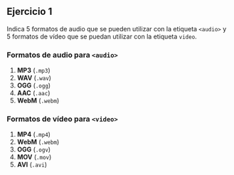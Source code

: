 ## Ejercicio 1

Indica 5 formatos de audio que se pueden utilizar con la etiqueta `<audio>` y 5 formatos de vídeo que se puedan utilizar con la etiqueta `video`.

### Formatos de audio para `<audio>`
1. **MP3** (`.mp3`)
2. **WAV** (`.wav`)
3. **OGG** (`.ogg`)
4. **AAC** (`.aac`)
5. **WebM** (`.webm`)

### Formatos de vídeo para `<video>`
1. **MP4** (`.mp4`) 
2. **WebM** (`.webm`)
3. **OGG** (`.ogv`)
4. **MOV** (`.mov`)
5. **AVI** (`.avi`)